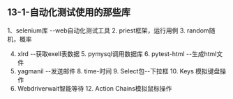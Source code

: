 ## 13-1-自动化测试使用的那些库

1、selenium库 --web自动化测试工具  2. priest框架，运行用例  3. random随机，概率

4. xlrd --获取exell表数据 5. pymysql调用数据库  6. pytest-html --生成html文件
5. yagmanil --发送邮件  8. time-时间  9. Select包--下拉框  10. Keys 模拟键盘操作
6. Webdriverwait智能等待  12. Action Chains模拟鼠标操作
